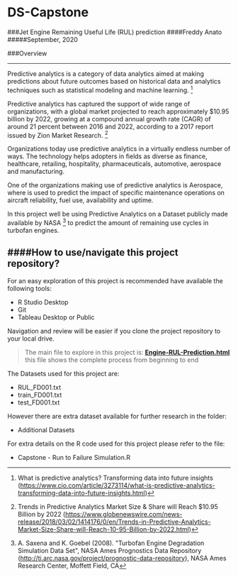 # DS-Capstone

###Jet Engine Remaining Useful Life (RUL) prediction
####Freddy Anato
#####September, 2020

###Overview
___

Predictive analytics is a category of data analytics aimed at making predictions about future outcomes based on historical data and analytics techniques such as statistical modeling and machine learning. [^1] 

Predictive analytics has captured the support of wide range of organizations, with a global market projected to reach approximately $10.95 billion by 2022, growing at a compound annual growth rate (CAGR) of around 21 percent between 2016 and 2022, according to a 2017 report issued by Zion Market Research. [^2]

Organizations today use predictive analytics in a virtually endless number of ways. The technology helps adopters in fields as diverse as finance, healthcare, retailing, hospitality, pharmaceuticals, automotive, aerospace and manufacturing.

One of the organizations making use of predictive analytics is Aerospace, where is used to predict the impact of specific maintenance operations on aircraft reliability, fuel use, availability and uptime.

In this project well be using Predictive Analytics on a Dataset publicly made available by NASA [^3] to predict the amount of remaining use cycles in turbofan engines.

####How to use/navigate this project repository?
---
For an easy exploration of this project is recommended have available the following tools:

- R Studio Desktop
- Git
- Tableau Desktop or Public

Navigation and review will be easier if you clone the project repository to your local drive.

> The main file to explore in this project is:
**[Engine-RUL-Prediction.html](Engine-RUL-Prediction.html)**
 this file shows the complete process from beginning to end

The Datasets used for this project are:
- RUL_FD001.txt
- train_FD001.txt
- test_FD001.txt

However there are extra dataset available for further research in the folder:
 - Additional Datasets

 For extra details on the R code used for this project please refer to the file:

- Capstone - Run to Failure Simulation.R



[^1]: What is predictive analytics? Transforming data into future insights (https://www.cio.com/article/3273114/what-is-predictive-analytics-transforming-data-into-future-insights.html)

[^2]: Trends in Predictive Analytics Market Size & Share will Reach $10.95 Billion by 2022 (https://www.globenewswire.com/news-release/2018/03/02/1414176/0/en/Trends-in-Predictive-Analytics-Market-Size-Share-will-Reach-10-95-Billion-by-2022.html)

[^3]: A. Saxena and K. Goebel (2008). "Turbofan Engine Degradation Simulation Data Set", NASA Ames Prognostics Data Repository (http://ti.arc.nasa.gov/project/prognostic-data-repository), NASA Ames Research Center, Moffett Field, CA